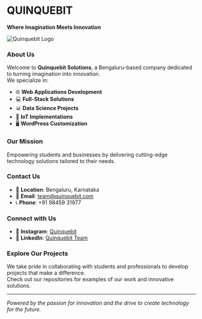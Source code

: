 # QUINQUEBIT  
**Where Imagination Meets Innovation**  

![Quinquebit Logo](https://via.placeholder.com/600x200.png?text=Quinquebit+Logo)

### About Us  
Welcome to **Quinquebit Solutions**, a Bengaluru-based company dedicated to turning imagination into innovation.  
We specialize in:
- 🌐 **Web Applications Development**
- 💻 **Full-Stack Solutions**
- 📊 **Data Science Projects**
- 🔧 **IoT Implementations**
- 🖥️ **WordPress Customization**

### Our Mission  
Empowering students and businesses by delivering cutting-edge technology solutions tailored to their needs.

### Contact Us  
- 📍 **Location**: Bengaluru, Karnataka  
- 📧 **Email**: [team@quinquebit.com](mailto:team@quinquebit.com)  
- 📞 **Phone**: +91 98459 31977  

### Connect with Us  
- 📸 **Instagram**: [Quinquebit](https://www.instagram.com/quinquebit/profilecard/?igsh=MXBuNXFzazY0MWg3YQ==)  
- 💼 **LinkedIn**: [Quinquebit Team](https://www.linkedin.com/in/quinquebit-team-098947343?utm_source=share&utm_campaign=share_via&utm_content=profile&utm_medium=android_app)  

### Explore Our Projects  
We take pride in collaborating with students and professionals to develop projects that make a difference.  
Check out our repositories for examples of our work and innovative solutions.

---

*Powered by the passion for innovation and the drive to create technology for the future.*
